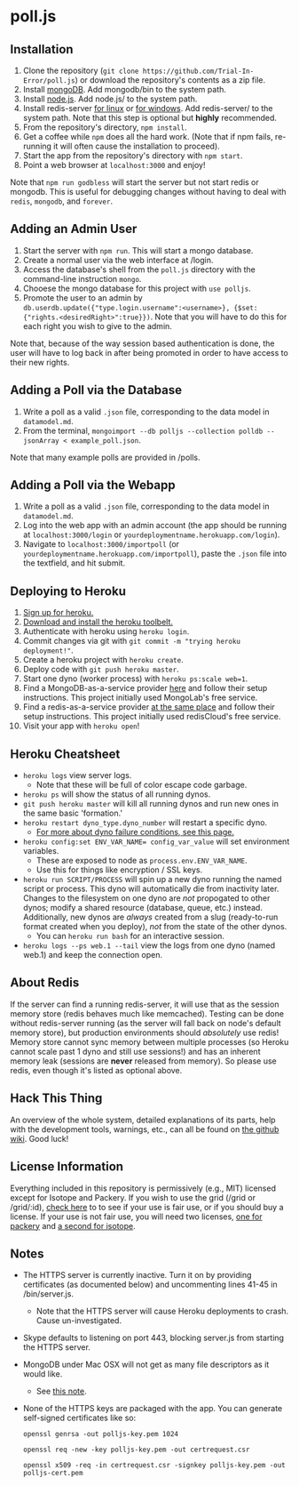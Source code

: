 poll.js
================================

Installation
---------------------------------
1. Clone the repository (`git clone https://github.com/Trial-In-Error/poll.js`) or download the repository's contents as a zip file.
2. Install [mongoDB](http://www.mongodb.org/downloads). Add mongodb/bin to the system path.
3. Install [node.js](http://nodejs.org/download/). Add node.js/ to the system path.
4. Install redis-server [for linux](https://github.com/antirez/redis) or [for windows](https://github.com/dmajkic/redis). Add redis-server/ to the system path. Note that this step is optional but **highly** recommended.
5. From the repository's directory, `npm install`.
6. Get a coffee while `npm` does all the hard work. (Note that if npm fails, re-running it will often cause the installation to proceed).
7. Start the app from the repository's directory with `npm start`.
8. Point a web browser at `localhost:3000` and enjoy!

Note that `npm run godbless` will start the server but not start redis or mongodb. This is useful for debugging changes without having to deal with `redis`, `mongodb`, and `forever`.

Adding an Admin User
---------------------------------
1. Start the server with `npm run`. This will start a mongo database.
2. Create a normal user via the web interface at /login.
3. Access the database's shell from the `poll.js` directory with the command-line instruction `mongo`.
4. Chooese the mongo database for this project with `use polljs`.
5. Promote the user to an admin by `db.userdb.update({"type.login.username":<username>}, {$set: {"rights.<desiredRight>":true}})`. Note that you will have to do this for each right you wish to give to the admin.

Note that, because of the way session based authentication is done, the user will have to log back in after being promoted in order to have access to their new rights.

Adding a Poll via the Database
---------------------------------
1. Write a poll as a valid `.json` file, corresponding to the data model in `datamodel.md`.
2. From the terminal, `mongoimport --db polljs --collection polldb --jsonArray < example_poll.json`.

Note that many example polls are provided in /polls.

Adding a Poll via the Webapp
---------------------------------
1. Write a poll as a valid `.json` file, corresponding to the data model in `datamodel.md`.
2. Log into the web app with an admin account (the app should be running at `localhost:3000/login` or `yourdeploymentname.herokuapp.com/login`).
3. Navigate to `localhost:3000/importpoll` (or `yourdeploymentname.herokuapp.com/importpoll`), paste the `.json` file into the textfield, and hit submit.

Deploying to Heroku
---------------------------------
1. [Sign up for heroku.]( https://signup.heroku.com/signup/dc)
2. [Download and install the heroku toolbelt.](https://toolbelt.heroku.com/)
3. Authenticate with heroku using `heroku login`.
4. Commit changes via git with `git commit -m "trying heroku deployment!"`.
5. Create a heroku project with `heroku create`.
6. Deploy code with `git push heroku master`.
7. Start one dyno (worker process) with `heroku ps:scale web=1`.
8. Find a MongoDB-as-a-service provider [here](https://addons.heroku.com/) and follow their setup instructions. This project initially used MongoLab's free service.
9. Find a redis-as-a-service provider [at the same place](https://addons.heroku.com/) and follow their setup instructions. This project initially used redisCloud's free service.
10. Visit your app with `heroku open`!

Heroku Cheatsheet
---------------------------------
* `heroku logs` view server logs.
	* Note that these will be full of color escape code garbage.
* `heroku ps` will show the status of all running dynos.
* `git push heroku master` will kill all running dynos and run new ones in the same basic 'formation.'
* `heroku restart dyno_type.dyno_number` will restart a specific dyno.
	* [For more about dyno failure conditions, see this page.](https://devcenter.heroku.com/articles/dynos)
* `heroku config:set ENV_VAR_NAME= config_var_value` will set environment variables.
	* These are exposed to node as `process.env.ENV_VAR_NAME`.
	* Use this for things like encryption / SSL keys.
* `heroku run SCRIPT/PROCESS` will spin up a new dyno running the named script or process. This dyno will automatically die from inactivity later. Changes to the filesystem on one dyno are *not* propogated to other dynos; modify a shared resource (database, queue, etc.) instead. Additionally, new dynos are *always* created from a slug (ready-to-run format created when you deploy), *not* from the state of the other dynos.
	* You can `heroku run bash` for an interactive session.
* `heroku logs --ps web.1 --tail` view the logs from one dyno (named web.1) and keep the connection open.

About Redis
---------------------------------
If the server can find a running redis-server, it will use that as the session memory store (redis behaves much like memcached). Testing can be done without redis-server running (as the server will fall back on node's default memory store), but production environments should *absolutely* use redis! Memory store cannot sync memory between multiple processes (so Heroku cannot scale past 1 dyno and still use sessions!) and has an inherent memory leak (sessions are **never** released from memory). So please use redis, even though it's listed as optional above.

Hack This Thing
---------------------------------
An overview of the whole system, detailed explanations of its parts, help with the development tools, warnings, etc., can all be found on [the github wiki](https://github.com/Trial-In-Error/poll.js/wiki). Good luck!

License Information
---------------------------------
Everything included in this repository is permissively (e.g., MIT) licensed except for Isotope and Packery. If you wish to use the grid (/grid or /grid/:id), [check here](http://packery.metafizzy.co/license.html) to to see if your use is fair use, or if you should buy a license. If your use is not fair use, you will need two licenses, [one for packery](http://packery.metafizzy.co/license.html) and [a second for isotope](http://isotope.metafizzy.co/license.html).

Notes
---------------------------------
* The HTTPS server is currently inactive. Turn it on by providing certificates (as documented below) and uncommenting lines 41-45 in /bin/server.js.
	* Note that the HTTPS server will cause Heroku deployments to crash. Cause un-investigated.
* Skype defaults to listening on port 443, blocking server.js from starting the HTTPS server.
* MongoDB under Mac OSX will not get as many file descriptors as it would like.
	* See [this note](http://docs.mongodb.org/manual/reference/ulimit/).
* None of the HTTPS keys are packaged with the app. You can generate self-signed certificates like so:

	`openssl genrsa -out polljs-key.pem 1024`

	`openssl req -new -key polljs-key.pem -out certrequest.csr`

	`openssl x509 -req -in certrequest.csr -signkey polljs-key.pem -out polljs-cert.pem`
